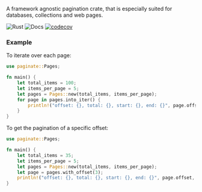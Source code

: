 A framework agnostic pagination crate, that is especially suited for databases, collections and web pages.

![Rust](https://github.com/daniel-samson/paginate/workflows/Rust/badge.svg?branch=master)
![Docs](https://docs.rs/paginate/badge.svg?version=1.0.0)
[![codecov](https://codecov.io/gh/daniel-samson/paginate/branch/master/graph/badge.svg)](https://codecov.io/gh/daniel-samson/paginate)

### Example


To iterate over each page:

```rust
use paginate::Pages;

fn main() {
    let total_items = 100;
    let items_per_page = 5;
    let pages = Pages::new(total_items, items_per_page);
    for page in pages.into_iter() {
        println!("offset: {}, total: {}, start: {}, end: {}", page.offset, page.length, page.start, page.end);
    }
}
```

To get the pagination of a specific offset:
```rust
use paginate::Pages;

fn main() {
    let total_items = 35;
    let items_per_page = 5;
    let pages = Pages::new(total_items, items_per_page);
    let page = pages.with_offset(3);
    println!("offset: {}, total: {}, start: {}, end: {}", page.offset, page.length, page.start, page.end);
}
```

